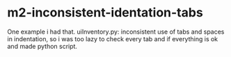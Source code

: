 # m2-inconsistent-identation-tabs
One example i had that. uiInventory.py: inconsistent use of tabs and spaces in indentation, so i was too lazy to check every tab and if everything is ok and made python script.

